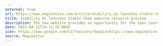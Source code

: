 ```yaml
---
external: true
url: https://www.maginative.com/article/stability-ai-launches-stable-chat-website-research-preview/
title: Stability AI launches Stable Chat website research preview
description: The new website provides an opportunity for the open source AI community to directly evaluate and assist in strengthening these state-of-the-art models.
date: 2023-08-11T14:12:25.000Z
icon: https://www.google.com/s2/favicons?domain=https://www.maginative.com&sz=32
source: Maginative
---
```

